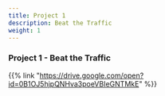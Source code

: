 ```yaml
---
title: Project 1    
description: Beat the Traffic
weight: 1
---
```


### Project 1 - Beat the Traffic

{{% link "https://drive.google.com/open?id=0B1OJ5hjpQNHva3poeVBIeGNTMkE" %}}
